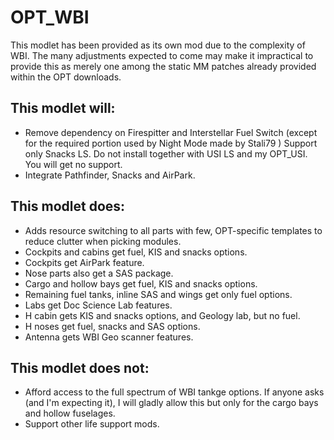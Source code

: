 # OPT_WBI

This modlet has been provided as its own mod due to the complexity of WBI. The many adjustments expected to come may make it impractical to provide this as merely one among the static MM patches already provided within the OPT downloads.

## This modlet will:

* Remove dependency on Firespitter and Interstellar Fuel Switch (except for the required portion used by Night Mode made by Stali79 )
Support only Snacks LS. Do not install together with USI LS and my OPT_USI. You will get no support.
* Integrate Pathfinder, Snacks and AirPark.

## This modlet does:

* Adds resource switching to all parts with few, OPT-specific templates to reduce clutter when picking modules.
* Cockpits and cabins get fuel, KIS and snacks options.
* Cockpits get AirPark feature.
* Nose parts also get a SAS package.
* Cargo and hollow bays get fuel, KIS and snacks options.
* Remaining fuel tanks, inline SAS and wings get only fuel options.
* Labs get Doc Science Lab features.
* H cabin gets KIS and snacks options, and Geology lab, but no fuel.
* H noses get fuel, snacks and SAS options.
* Antenna gets WBI Geo scanner features.

## This modlet does not:

* Afford access to the full spectrum of WBI tankge options. If anyone asks (and I'm expecting it), I will gladly allow this but only for the cargo bays and hollow fuselages.
* Support other life support mods.